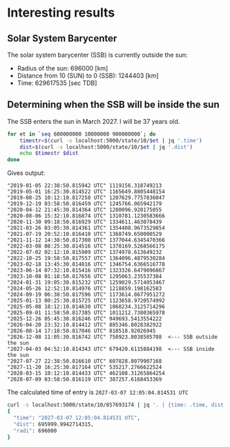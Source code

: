 # Interesting results

## Solar System Barycenter
The solar system barycenter (SSB) is currently outside the sun:

* Radius of the sun: 696000 [km]
* Distance from 10 (SUN) to 0 (SSB): 1244403 [km]
* Time: 629617535 [sec TDB]

## Determining when the SSB will be inside the sun
The SSB enters the sun in March 2027. I will be 37 years old.
```bash
for et in `seq 600000000 10000000 900000000`; do
    timestr=$(curl -s localhost:5000/state/10/$et | jq '.time')
    dist=$(curl -s localhost:5000/state/10/$et | jq '.dist')
    echo $timestr $dist
done
```
Gives output:
```
"2019-01-05 22:38:50.815942 UTC" 1119156.318749213
"2019-05-01 16:25:30.814522 UTC" 1165649.8805448154
"2019-08-25 10:12:10.817258 UTC" 1207629.7757836047
"2019-12-19 03:58:50.816459 UTC" 1245766.065942179
"2020-04-12 21:45:30.814364 UTC" 1280096.920175055
"2020-08-06 15:32:10.816874 UTC" 1310781.1230583666
"2020-11-30 09:18:50.816929 UTC" 1334611.463078439
"2021-03-26 03:05:30.814361 UTC" 1354408.9673529854
"2021-07-19 20:52:10.816410 UTC" 1368749.650000529
"2021-11-12 14:38:50.817308 UTC" 1377044.6345470366
"2022-03-08 08:25:30.814516 UTC" 1378169.5268566175
"2022-07-02 02:12:10.815909 UTC" 1374978.613649232
"2022-10-25 19:58:50.817557 UTC" 1364096.4879530284
"2023-02-18 13:45:30.814816 UTC" 1346754.6366516778
"2023-06-14 07:32:10.815416 UTC" 1323326.6479096867
"2023-10-08 01:18:50.817656 UTC" 1295063.235537384
"2024-01-31 19:05:30.815232 UTC" 1259029.5714053467
"2024-05-26 12:52:10.814976 UTC" 1218859.198162583
"2024-09-19 06:38:50.817596 UTC" 1173614.8677951272
"2025-01-13 00:25:30.815725 UTC" 1123658.9720574992
"2025-05-08 18:12:10.814630 UTC" 1068234.3125714296
"2025-09-01 11:58:50.817385 UTC" 1011212.7380365978
"2025-12-26 05:45:30.816246 UTC" 949693.5413554222
"2026-04-20 23:32:10.814412 UTC" 885346.8028382922
"2026-08-14 17:18:50.817046 UTC" 818518.92026945
"2026-12-08 11:05:30.816742 UTC" 750923.8038505708  <--- SSB outside the sun
"2027-04-03 04:52:10.814343 UTC" 679420.6115884198  <--- SSB inside the sun
"2027-07-27 22:38:50.816610 UTC" 607828.8079907168
"2027-11-20 16:25:30.817164 UTC" 535217.2766622524
"2028-03-15 10:12:10.814433 UTC" 462108.31265864254
"2028-07-09 03:58:50.816119 UTC" 387257.6168453369
```

The calculated time of entry is `2027-03-07 12:05:04.814531 UTC`

```bash
curl -s localhost:5000/state/10/857693174 | jq '. | {time: .time, dist: .dist, radi: .radii[0]}'
{
  "time": "2027-03-07 12:05:04.814531 UTC",
  "dist": 695999.9942714315,
  "radi": 696000
}
```
